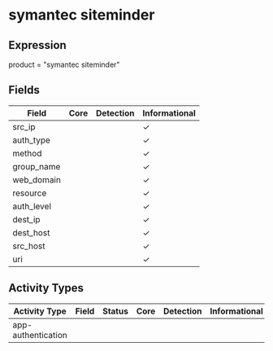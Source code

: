 symantec siteminder
===================

Expression
----------

product = "symantec siteminder"

Fields
------

| Field      | Core | Detection | Informational |
| ---------- | ---- | --------- | ------------- |
| src_ip     |      |           | &#10003;      |
| auth_type  |      |           | &#10003;      |
| method     |      |           | &#10003;      |
| group_name |      |           | &#10003;      |
| web_domain |      |           | &#10003;      |
| resource   |      |           | &#10003;      |
| auth_level |      |           | &#10003;      |
| dest_ip    |      |           | &#10003;      |
| dest_host  |      |           | &#10003;      |
| src_host   |      |           | &#10003;      |
| uri        |      |           | &#10003;      |

Activity Types
--------------

| Activity Type      | Field | Status | Core | Detection | Informational |
| ------------------ | ----- | ------ | ---- | --------- | ------------- |
| app-authentication |       |        |      |           |               |

